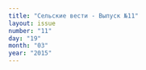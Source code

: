 ```yaml
---
title: "Сельские вести - Выпуск №11"
layout: issue
number: "11"
day: "19"
month: "03"
year: "2015"
---
```

